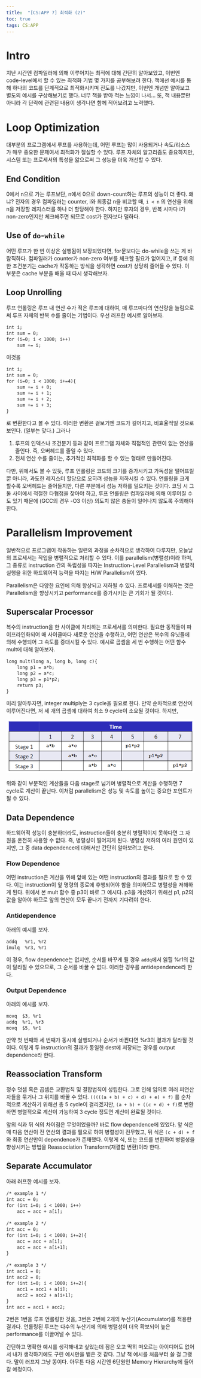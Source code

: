 ```yaml
---
title:  "[CS:APP 7] 최적화 (2)"
toc: true
tags: CS:APP
---
```


# Intro
지난 시간엔 컴파일러에 의해 이루어지는 최적에 대해 간단히 알아보았고, 이번엔 code-level에서 할 수 있는 최적화 기법 몇 가지를 공부해보려 한다. 책에선 예시를 통해 하나의 코드를 단계적으로 최적화시키며 진도를 나갔지만, 이번엔 개념만 알아보고 별도의 예시를 구상해보기로 했다. 너무 책을 받아 적는 느낌이 나서... 또, 책 내용뿐만 아니라 각 단락에 관련된 내용이 생각나면 함께 적어보려고 노력했다.


# Loop Optimization
대부분의 프로그램에서 루프를 사용하는데, 어떤 루프는 많이 사용되거나 속도/리소스가 매우 중요한 문제여서 최적화가 절실할 수 있다. 루프 자체의 알고리즘도 중요하지만, 시스템 또는 프로세서의 특성을 앎으로써 그 성능을 더욱 개선할 수 있다.

## End Condition
0에서 n으로 가는 루프보단, n에서 0으로 down-count하는 루프의 성능이 더 좋다. 왜냐? 전자의 경우 컴파일러는 counter, i와 최종값 n을 비교할 때, `i < n` 의 연산을 위해 n을 저장할 레지스터를 하나 더 할당해야 한다. 하지만 후자의 경우, 반복 시마다 i가 non-zero인지만 체크해주면 되므로 cost가 전자보다 덜하다. 

## Use of `do`-`while`
어떤 루프가 한 번 이상은 실행됨이 보장되었다면, for문보다는 do-while을 쓰는 게 바람직하다. 컴파일러가 counter가 non-zero 여부를 체크할 필요가 없어지고, if 등에 의한 조건분기는 cache가 작동하는 방식을 생각하면 cost가 상당히 줄어들 수 있다. 이 부분은 cache 부분을 배울 때 다시 생각해보자.

## Loop Unrolling
루프 언롤링은 루프 내 연산 수가 적은 루프에 대하여, 매 루프마다의 연산량을 늘림으로써 루프 자체의 반복 수를 줄이는 기법이다. 우선 러프한 예시로 알아보자.

    int i;
    int sum = 0;
    for (i=0; i < 1000; i++)
        sum += i;

이것을

    int i;
    int sum = 0;
    for (i=0; i < 1000; i+=4){
        sum += i + 0;
        sum += i + 1;
        sum += i + 2;
        sum += i + 3;
    }
        
로 변환한다고 볼 수 있다. 이러한 변환은 겉보기엔 코드가 길어지고, 비효율적일 것으로 보인다. (일부는 맞다.) 그러나

1. 루프의 인덱스나 조건분기 등과 같이 프로그램 자체와 직접적인 관련이 없는 연산을 줄인다. 즉, 오버헤드를 줄일 수 있다.
2. 전체 연산 수를 줄이는, 추가적인 최적화를 할 수 있는 형태로 만들어진다.

다만, 위에서도 볼 수 있듯, 루프 언롤링은 코드의 크기를 증가시키고 가독성을 떨어뜨릴뿐 아니라, 과도한 레지스터 할당으로 오히려 성능을 저하시킬 수 있다. 언롤링을 크게 할수록 오버헤드는 줄어들지만, 다른 부분에서 성능 저하를 일으키는 것이다. 코딩 시 그 둘 사이에서 적절한 타협점을 찾아야 하고, 루프 언롤링은 컴파일러에 의해 이루어질 수도 있기 때문에 (GCC의 경우 -O3 이상) 의도치 않은 충돌이 일어나지 않도록 주의해야 한다.


# Parallelism Improvement
일반적으로 프로그램이 작동하는 일련의 과정을 순차적으로 생각하여 다루지만, 오늘날의 프로세서는 작업을 병렬적으로 처리할 수 있다. 이를 parallelism(병렬성)이라 하며, 그 종류로 instruction 간의 독립성을 따지는 Instruction-Level Parallelism과 병렬적 실행을 위한 하드웨어적 능력을 따지는 H/W Parallelism이 있다.

Parallelism은 다양한 요인에 의해 향상되고 저하될 수 있다. 프로세서를 이해하는 것은 Parallelism을 향상시키고 performance를 증가시키는 큰 기회가 될 것이다.

## Superscalar Processor
복수의 instruction을 한 사이클에 처리하는 프로세서를 의미한다. 필요한 동작들이 파이프라인화되어 매 사이클마다 새로운 연산을 수행하고, 어떤 연산은 복수의 유닛들에 의해 수행되어 그 속도를 증대시킬 수 있다. 예시로 곱셈을 세 번 수행하는 어떤 함수 mult에 대해 알아보자.

    long mult(long a, long b, long c){
        long p1 = a*b;
        long p2 = a*c;
        long p3 = p1*p2;
        return p3;
    }

미리 알아두자면, integer multiply는 3 cycle을 필요로 한다. 만약 순차적으로 연산이 이루어진다면, 저 세 개의 곱셈에 대하여 최소 9 cycle이 소요될 것이다. 하지만,

![](/imgs/csapp/17.png)

위와 같이 부분적인 계산들을 다음 stage로 넘기며 병렬적으로 계산을 수행하면 7 cycle로 계산이 끝난다. 이처럼 parallelism은 성능 및 속도를 높이는 중요한 포인트가 될 수 있다.

## Data Dependence
하드웨어적 성능이 충분하더라도, instruction들이 충분히 병렬적이지 못하다면 그 자원을 온전히 사용할 수 없다. 즉, 병렬성이 떨어지게 된다. 병렬성 저하의 여러 원인이 있지만, 그 중 data dependence에 대해서만 간단히 알아보려고 한다.

### Flow Dependence
어떤 instruction은 계산을 위해 앞에 있는 어떤 instruction의 결과를 필요로 할 수 있다. 이는 instruction이 앞 명령의 종료에 후행되어야 함을 의미하므로 병렬성을 저해하게 된다. 위에서 본 mult 함수 중 p3이 바로 그 예시다. p3을 계산하기 위해선 p1, p2의 값을 알아야 하므로 앞의 연산이 모두 끝나기 전까지 기다려야 한다.

### Antidependence
아래의 예시를 보자.

    addq   %r1, %r2
    imulq  %r3, %r1
    
이 경우, flow dependence는 없지만, 순서를 바꾸게 될 경우 `addq`에서 읽힐 %r1의 값이 달라질 수 있으므로, 그 순서를 바꿀 수 없다. 이러한 경우를 antidependence라 한다.

### Output Dependence
아래의 예시를 보자.

    movq  $3, %r1
    addq  %r1, %r3
    movq  $5, %r1
    
만약 첫 번째와 세 번째가 동시에 실행되거나 순서가 바뀐다면 %r3의 결과가 달라질 것이다. 이렇게 두 instruction의 결과가 동일한 dest에 저장되는 경우를 output dependence라 한다.

## Reassociation Transform
정수 덧셈 혹은 곱셈은 교환법칙 및 결합법칙이 성립한다. 그로 인해 임의로 여러 피연산자들을 묶거나 그 위치를 바꿀 수 있다. `(((((a + b) + c) + d) + e) + f)` 를 순차적으로 계산하기 위해선 총 5 cycle이 걸리겠지만, `(a + b) + ((c + d) + f)`로 변환하면 병렬적으로 계산이 가능하여 3 cycle 정도면 계산이 완료될 것이다.

앞의 식과 뒤 식의 차이점은 무엇이었을까? 바로 flow dependence에 있었다. 앞 식은 매 다음 연산이 전 연산의 결과를 필요로 하여 병렬성이 전무했고, 뒤 식은 `(c + d) + f`와 최종 연산만이 dependence가 존재했다. 이렇게 식, 또는 코드를 변환하여 병렬성을 향상시키는 방법을 Reassociation Transform(재결합 변환)이라 한다.

## Separate Accumulator
아래 러프한 예시를 보자.
    
    /* example 1 */
    int acc = 0;
    for (int i=0; i < 1000; i++)
        acc = acc + a[i];
    
    /* example 2 */
    int acc = 0;
    for (int i=0; i < 1000; i+=2){
        acc = acc + a[i];
        acc = acc + a[i+1];
    }
        
    /* example 3 */
    int acc1 = 0;
    int acc2 = 0;
    for (int i=0; i < 1000; i+=2){
        acc1 = acc1 + a[i];
        acc2 = acc2 + a[i+1];
    }
    int acc = acc1 + acc2;
    
2번은 1번을 루프 언롤링한 것을, 3번은 2번에 2개의 누산기(Accumulator)를 적용한 결과다. 언롤링된 루프는 다수의 누산기에 의해 병렬성이 더욱 확보되어 높은 performance를 이끌어낼 수 있다.  
                

간단하고 명확한 예시를 생각해내고 싶었는데 잠은 오고 딱히 떠오르는 아이디어도 없어서 내가 생각하기에도 구린 예시만을 뱉은 것 같다. 그냥 책 예시를 처음부터 쓸 걸 그랬다. 말이 러프지 그냥 똥이다. 아무튼 다음 시간엔 6단원인 Memory Hierarchy에 들어갈 예정이다.


